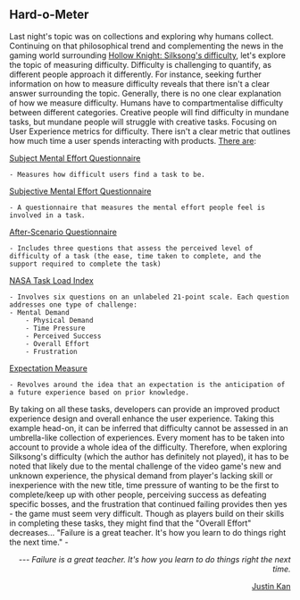 ## Hard-o-Meter

Last night's topic was on collections and exploring why humans collect. Continuing on that philosophical trend and complementing the news in the gaming world surrounding [Hollow Knight: Silksong's difficulty](https://www.nintendolife.com/features/talking-point-is-hollow-knight-silksong-too-difficult), let's explore the topic of measuring difficulty.
Difficulty is challenging to quantify, as different people approach it differently. For instance, seeking further information on how to measure difficulty reveals that there isn't a clear answer surrounding the topic. Generally, there is no one clear explanation of how we measure difficulty. Humans have to compartmentalise difficulty between different categories. Creative people will find difficulty in mundane tasks, but mundane people will struggle with creative tasks.
Focusing on User Experience metrics for difficulty. There isn't a clear metric that outlines how much time a user spends interacting with products. [There are](https://www.bentley.edu/centers/user-experience-center/measuring-difficulty-doesnt-need-be-difficult):

<u>Subject Mental Effort Questionnaire</u>

    - Measures how difficult users find a task to be.
    
<u>Subjective Mental Effort Questionnaire</u>

    - A questionnaire that measures the mental effort people feel is involved in a task.
    
<u>After-Scenario Questionnaire</u>

    - Includes three questions that assess the perceived level of difficulty of a task (the ease, time taken to complete, and the support required to complete the task)
    
<u>NASA Task Load Index</u>

    - Involves six questions on an unlabeled 21-point scale. Each question addresses one type of challenge:
    - Mental Demand
        - Physical Demand
        - Time Pressure
        - Perceived Success
        - Overall Effort
        - Frustration
        
<u>Expectation Measure</u>

    - Revolves around the idea that an expectation is the anticipation of a future experience based on prior knowledge.

By taking on all these tasks, developers can provide an improved product experience design and overall enhance the user experience.
Taking this example head-on, it can be inferred that difficulty cannot be assessed in an umbrella-like collection of experiences. Every moment has to be taken into account to provide a whole idea of the difficulty. Therefore, when exploring Silksong's difficulty (which the author has definitely not played), it has to be noted that likely due to the mental challenge of the video game's new and unknown experience, the physical demand from player's lacking skill or inexperience with the new title, time pressure of wanting to be the first to complete/keep up with other people, perceiving success as defeating specific bosses, and the frustration that continued failing provides then yes - the game must seem very difficult. Though as players build on their skills in completing these tasks, they might find that the "Overall Effort" decreases...
"Failure is a great teacher. It's how you learn to do things right the next time." -  _<p align="right"> --- Failure is a great teacher. It's how you learn to do things right the next time.</p>_ 
<p align="right"> <a href="https://www.frederick.ai/blog/justin-kan-twitch?utm_source=chatgpt.com">Justin Kan</a></p>
